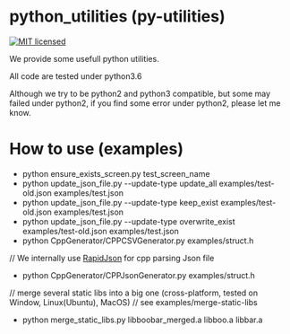 python_utilities (py-utilities)
=================
[![MIT licensed](https://img.shields.io/badge/license-MIT-blue.svg)](./LICENSE)

We provide some usefull python utilities.

All code are tested under python3.6

Although we try to be python2 and python3 compatible, but some may failed under python2, if you find some error under python2, please let me know.

# How to use (examples)
* python ensure_exists_screen.py test_screen_name
* python update_json_file.py --update-type update_all examples/test-old.json examples/test.json
* python update_json_file.py --update-type keep_exist examples/test-old.json examples/test.json
* python update_json_file.py --update-type overwrite_exist examples/test-old.json examples/test.json
* python CppGenerator/CPPCSVGenerator.py examples/struct.h

// We internally use [RapidJson](https://github.com/Tencent/rapidjson/) for cpp parsing Json file<br />
* python CppGenerator/CPPJsonGenerator.py examples/struct.h

// merge several static libs into a big one (cross-platform, tested on Window, Linux(Ubuntu), MacOS) 
// see examples/merge-static-libs
* python merge_static_libs.py libboobar_merged.a libboo.a libbar.a

